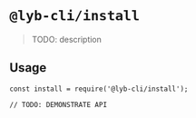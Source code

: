 # `@lyb-cli/install`

> TODO: description

## Usage

```
const install = require('@lyb-cli/install');

// TODO: DEMONSTRATE API
```
